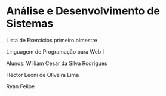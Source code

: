 # Análise e Desenvolvimento de Sistemas
Lista de Exercicios primeiro bimestre

Linguagem de Programação para Web I

Alunos: 
William Cesar da Silva Rodrigues

Héctor Leoni de Oliveira Lima
       
Ryan Felipe
